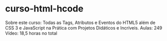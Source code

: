 # curso-html-hcode
Sobre este curso:
Todas as Tags, Atributos e Eventos do HTML5 além de CSS 3 e JavaScript na Prática com Projetos Didáticos e Incríveis.
Aulas: 249
Vídeo: 18,5 horas no total

